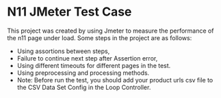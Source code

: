 # N11 JMeter Test Case
This project was created by using Jmeter to measure the performance of the n11 page under load. Some steps in the project are as follows:
- Using assortions between steps,
- Failure to continue next step after Assertion error,
- Using different timeouts for different pages in the test. 
- Using preprocessing and processing methods.
- Note: Before run the test, you should add your product urls csv file to the CSV Data Set Config in the Loop Controller.
